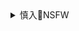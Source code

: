 <details><summary>慎入🔞NSFW</summary>

Not Safe For Work
![](https://upload.wikimedia.org/wikipedia/commons/thumb/d/d3/Biohazard_Symbol_Specification.png/210px-Biohazard_Symbol_Specification.png)

<details><summary><b>风险自理Use At Your Own Risk🈲</summary>

### YouMi尤蜜荟] Vol.181 Egg_尤妮丝 - 苏梅岛旅拍精彩写真
https://www.meitulu.com/item/15591.html
</details>
</details>
